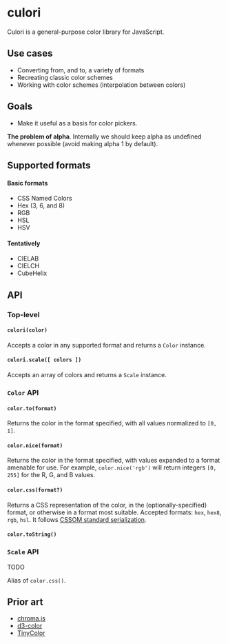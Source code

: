 # culori

Culori is a general-purpose color library for JavaScript.

## Use cases

* Converting from, and to, a variety of formats
* Recreating classic color schemes
* Working with color schemes (interpolation between colors)

## Goals

* Make it useful as a basis for color pickers.

__The problem of alpha__. Internally we should keep alpha as undefined whenever possible (avoid making alpha 1 by default). 

## Supported formats

#### Basic formats

* CSS Named Colors
* Hex (3, 6, and 8)
* RGB
* HSL
* HSV

#### Tentatively

* CIELAB
* CIELCH
* CubeHelix

## API

### Top-level

#### `culori(color)`

Accepts a color in any supported format and returns a `Color` instance.

#### `culori.scale([ colors ])`

Accepts an array of colors and returns a `Scale` instance.

### `Color` API

#### `color.to(format)`

Returns the color in the format specified, with all values normalized to `[0, 1]`.

#### `color.nice(format)`

Returns the color in the format specified, with values expanded to a format amenable for use. For example, `color.nice('rgb')` will return integers `[0, 255]` for the R, G, and B values.

#### `color.css(format?)`

Returns a CSS representation of the color, in the (optionally-specified) format, or otherwise in a format most suitable. Accepted formats: `hex`, `hex8`, `rgb`, `hsl`.  It follows [CSSOM standard serialization](https://drafts.csswg.org/cssom/#serialize-a-css-component-value).

#### `color.toString()` 

### `Scale` API

TODO

Alias of `color.css()`.

## Prior art

* [chroma.js](https://github.com/gka/chroma.js)
* [d3-color](https://github.com/d3/d3-color)
* [TinyColor](https://github.com/bgrins/TinyColor)
